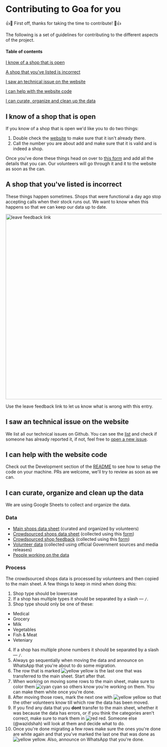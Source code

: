 # Contributing to Goa for you

👍🎉 First off, thanks for taking the time to contribute! 🎉👍

The following is a set of guidelines for contributing to the different aspects of the project.

#### Table of contents

[I know of a shop that is open](#i-know-of-a-shop-that-is-open)

[A shop that you've listed is incorrect](#a-shop-that-you've-listed-is-incorrect)

[I saw an technical issue on the website](#i-saw-an-technical-issue-on-the-website)


[I can help with the website code](#i-can-help-with-the-website-code)

[I can curate, organize and clean up the data](#i-can-curate-organize-and-clean-up-the-data)

## I know of a shop that is open

If you know of a shop that is open we'd like you to do two things:

1. Double check the [website](http://goaforyou.in/) to make sure that it isn't already there.
2. Call the number you are about add and make sure that it is valid and is indeed a shop.

Once you've done these things head on over to [this form](http://goaforyou.in/) and add all the details that you can. Our volunteers will go through it and it to the website as soon as the can.

## A shop that you've listed is incorrect

These things happen sometimes. Shops that were functional a day ago stop accepting calls when their stock runs out. We want to know when this happens so that we can keep our data up to date.

<img width="597" alt="leave feedback link" src="https://user-images.githubusercontent.com/9491/77912309-f399af00-72af-11ea-86c6-bd2685efd8c7.png">

Use the leave feedback link to let us know what is wrong with this entry.

## I saw an technical issue on the website

We list all our technical issues on Github. You can see the [list](https://github.com/wazidshah/grocery-list/issues/) and check if someone has already reported it, if not, feel free to [open a new issue](https://github.com/wazidshah/grocery-list/issues/new).

## I can help with the website code

Check out the Development section of the [README](https://github.com/wazidshah/grocery-list#development) to see how to setup the code on your machine. PRs are welcome, we'll try to review as soon as we can.

## I can curate, organize and clean up the data

We are using Google Sheets to collect and organize the data.

### Data

* [Main shops data sheet](https://docs.google.com/spreadsheets/d/1dYhgURRKD2-JW4T98w-VAeP5IgJU0p9KPDN_RbRIryE/edit#gid=0) (curated and organized by volunteers)
* [Crowdsourced shops data sheet](https://docs.google.com/spreadsheets/d/1dRBEj17BkXIUTdzRKyRyDYITfn9Kb0hhuzGP8d5hEeg/edit#gid=1492144702) (collected using this [form](https://docs.google.com/spreadsheets/d/1dRBEj17BkXIUTdzRKyRyDYITfn9Kb0hhuzGP8d5hEeg/edit#gid=1492144702))
* [Crowdsourced shop feedback](https://docs.google.com/spreadsheets/d/1YFZikiLE0urlLSz_TYCFRGqcDLb8j7MNCnQHImogLlY/edit?usp=sharing) (collected using this [form](https://docs.google.com/spreadsheets/d/1YFZikiLE0urlLSz_TYCFRGqcDLb8j7MNCnQHImogLlY/edit?usp=sharing))
* [Volunteer data](https://docs.google.com/spreadsheets/d/1yNWYaZwUOZU9cB21l3QHr7jJjDhcTd4f5bZXvYW8Npg/edit?ts=5e80b2bf#gid=196255537) (collected using official Government sources and media releases)
* [People working on the data](https://docs.google.com/spreadsheets/d/1b21pzBr4Ka43M6SAdJAz95o6-FKi8oxrWyJ9Dx4SIrY/edit#gid=1085081395)

### Process

The crowdsourced shops data is processed by volunteers and then copied to the main sheet. A few things to keep in mind when doing this:

1. Shop type should be lowercase
2. If a shop has multiple types it should be separated by a slash — `/`.
3. Shop type should only be one of these:
  * Medical
  * Grocery
  * Milk
  * Vegetables
  * Fish & Meat
  * Veteniary
4. If a shop has multiple phone numbers it should be separated by a slash — `/`.
5. Always go sequentially when moving the data and announce on WhatsApp that you're about to do some migration.
6. The row that is marked  ![yellow](https://placehold.it/15/fdff00/000000?text=+) yellow is the last one that was transferred to the main sheet. Start after that.
7. When working on moving some rows to the main sheet, make sure to color them ![cyan](https://placehold.it/15/2DFEFF/000000?text=+) cyan so others know you're working on them. You can make them white once you're done.
8. After moving those rows, mark the next one with ![yellow](https://placehold.it/15/fdff00/000000?text=+) yellow so that the other volunteers know till which row the data has been moved.
9. If you find any data that you __dont__ transfer to the main sheet, whether it was because the data has errors, or if you think the categories aren't correct, make sure to mark them in ![red](https://placehold.it/15/ff0000/000000?text=+) red. Someone else (@wazidshah) will look at them and decide what to do.
10. Once you're done migrating a few rows make sure the ones you're done are white again and that you've marked the last one that was done as ![yellow](https://placehold.it/15/fdff00/000000?text=+) yellow. Also, announce on WhatsApp that you're done.
